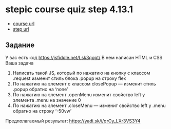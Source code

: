 # stepic course quiz step 4.13.1 

 * [course url](https://stepik.org/8540)
 * [step url](https://stepik.org/lesson/87552/step/1?unit=63924)
 
 
## Задание

﻿У вас есть код
https://jsfiddle.net/Lsk3qopt/
В нем написан HTML и CSS
﻿
Ваша задача
1. ﻿Написать такой JS, который по нажатию на кнопку с классом .request изменит стиль блока .popup на строку flex
2. ﻿По нажатию на элемент с классом closePopup — изменит стиль .popup обратно на ‘none’
3. ﻿По нажатию на элемент .openMenu изменит свойство left у элемента .menu на значение 0
4. ﻿По нажатию на элемент .closeMenu — изменит свойство left у .menu обратно на строку ‘-50vw’

﻿Предполагаемый результат:
https://yadi.sk/i/qrCy_LXr3VS3Y4